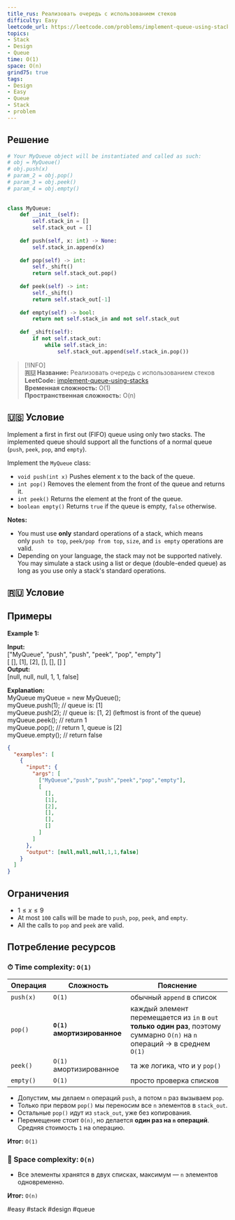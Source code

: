 ```yaml
---
title_rus: Реализовать очередь с использованием стеков
difficulty: Easy
leetcode_url: https://leetcode.com/problems/implement-queue-using-stacks/
topics:
- Stack
- Design
- Queue
time: O(1)
space: O(n)
grind75: true
tags:
- Design
- Easy
- Queue
- Stack
- problem
---
```

## Решение

```python
# Your MyQueue object will be instantiated and called as such:  
# obj = MyQueue()  
# obj.push(x)  
# param_2 = obj.pop()  
# param_3 = obj.peek()  
# param_4 = obj.empty()  
  
  
class MyQueue:  
    def __init__(self):  
        self.stack_in = []  
        self.stack_out = []  
  
    def push(self, x: int) -> None:  
        self.stack_in.append(x)  
  
    def pop(self) -> int:  
        self._shift()  
        return self.stack_out.pop()  
  
    def peek(self) -> int:  
        self._shift()  
        return self.stack_out[-1]  
  
    def empty(self) -> bool:  
        return not self.stack_in and not self.stack_out  
  
    def _shift(self):  
        if not self.stack_out:  
            while self.stack_in:  
                self.stack_out.append(self.stack_in.pop())
```

> [!INFO]  
> **🇷🇺 Название:** Реализовать очередь с использованием стеков  
> **LeetCode:** [implement-queue-using-stacks](https://leetcode.com/problems/implement-queue-using-stacks/)  
> **Временная сложность:** O(1)  
> **Пространственная сложность:** O(n)  



## 🇺🇸 Условие

Implement a first in first out (FIFO) queue using only two stacks. The implemented queue should support all the functions of a normal queue (`push`, `peek`, `pop`, and `empty`).

Implement the `MyQueue` class:

- `void push(int x)` Pushes element x to the back of the queue.
- `int pop()` Removes the element from the front of the queue and returns it.
- `int peek()` Returns the element at the front of the queue.
- `boolean empty()` Returns `true` if the queue is empty, `false` otherwise.

**Notes:**

- You must use **only** standard operations of a stack, which means only `push to top`, `peek/pop from top`, `size`, and `is empty` operations are valid.
- Depending on your language, the stack may not be supported natively. You may simulate a stack using a list or deque (double-ended queue) as long as you use only a stack's standard operations.

## 🇷🇺 Условие

<!-- Место для вставки перевода на русском языке -->

## Примеры

**Example 1:**

**Input:**  
["MyQueue", "push", "push", "peek", "pop", "empty"]  
[ [], [1], [2], [], [], [] ]  
**Output:**  
[null, null, null, 1, 1, false]  

**Explanation:**  
MyQueue myQueue = new MyQueue();  
myQueue.push(1); // queue is: [1]  
myQueue.push(2); // queue is: [1, 2] (leftmost is front of the queue)  
myQueue.peek(); // return 1  
myQueue.pop(); // return 1, queue is [2]  
myQueue.empty(); // return false  

```json
{
  "examples": [
    {
      "input": {
        "args": [
          ["MyQueue","push","push","peek","pop","empty"],
          [
            [],
            [1],
            [2],
            [],
            [],
            []
          ]
        ]
      },
      "output": [null,null,null,1,1,false]
    }
  ]
}
```

## Ограничения

- $1 \leq x \leq 9$
- At most `100` calls will be made to `push`, `pop`, `peek`, and `empty`.
- All the calls to `pop` and `peek` are valid.

## Потребление ресурсов
### ⏱ Time complexity: `O(1)`

|Операция|Сложность|Пояснение|
|---|---|---|
|`push(x)`|`O(1)`|обычный `append` в список|
|`pop()`|**`O(1)` амортизированное**|каждый элемент перемещается из `in` в `out` **только один раз**, поэтому суммарно `O(n)` на `n` операций → в среднем `O(1)`|
|`peek()`|`O(1)` амортизированное|та же логика, что и у `pop()`|
|`empty()`|`O(1)`|просто проверка списков|
- Допустим, мы делаем `n` операций `push`, а потом `n` раз вызываем `pop`.
- Только при первом `pop()` мы переносим все `n` элементов в `stack_out`.
- Остальные `pop()` идут из `stack_out`, уже без копирования.
- Перемещение стоит `O(n)`, но делается **один раз на `n` операций**. Средняя стоимость `1` на операцию.

**Итог:** `O(1)`

### 🧠 Space complexity: `O(n)`

- Все элементы хранятся в двух списках, максимум — `n` элементов одновременно.

**Итог:** `O(n)`

#easy #stack #design #queue
